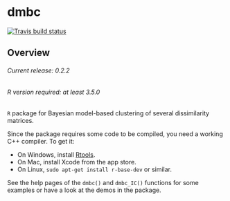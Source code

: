 # dmbc

[![Travis build status](https://travis-ci.org/sergioventurini/dmbc.svg?branch=master)](https://travis-ci.org/sergioventurini/dmbc)

## Overview

###### Current release: 0.2.2
###### R version required: at least 3.5.0
`R` package for Bayesian model-based clustering of several dissimilarity
matrices.

Since the package requires some code to be compiled, you need a working C++
compiler. To get it:

- On Windows, install [Rtools](https://cran.r-project.org/bin/windows/Rtools/).
- On Mac, install Xcode from the app store.
- On Linux, `sudo apt-get install r-base-dev` or similar.

See the help pages of the `dmbc()` and `dmbc_IC()` functions for some examples
or have a look at the demos in the package.
